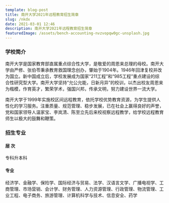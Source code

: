 ```yaml
---
template: blog-post
title: 南开大学2021年远程教育招生简章 
slug: /nkdx
date: 2021-03-01 12:46
description: 南开大学2021年远程教育招生简章
featuredImage: /assets/bench-accounting-nvzvopqw0gc-unsplash.jpg
---
```


### 学校简介

南开大学是国家教育部直属重点综合性大学，是敬爱的周恩来总理的母校。南开大学由严修、张伯苓秉承教育救国理念创办，肇始于1904年。1946年回津复校并改为国立。新中国成立后，学校发展成为国家“211工程”和“985工程”重点建设的综合性研究型大学。南开大学坚持“允公允能，日新月异”的校训，以杰出校友周恩来为楷模，作育英才，繁荣学术，强国兴邦，传承文明，努力建设世界一流大学。

南开大学于1999年实施校区间远程教育，依托学校优势教育资源，为学生提供人性化的学习服务。注重质量、规范管理、稳步发展，已在社会上赢得良好的声誉，党和国家领导人温家宝、李岚清、陈至立先后来校视察远程教学，给学校远程教育师生以极大的鼓舞和鞭策。




### 招生专业

#### 层 次
专科升本科

#### 专业
经济学、金融学、保险学、国际经济与贸易、法学、汉语言文学、广播电视学、工商管理、市场营销、会计学、财务管理、人力资源管理、行政管理、物流管理、工业工程、电子商务、旅游管理、计算机科学与技术、信息安全、药学
